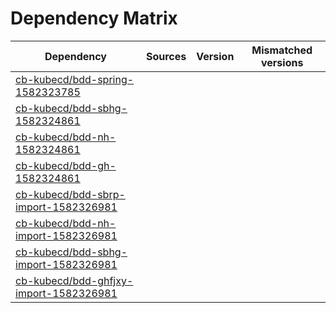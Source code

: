 # Dependency Matrix

Dependency | Sources | Version | Mismatched versions
---------- | ------- | ------- | -------------------
[cb-kubecd/bdd-spring-1582323785](https://github.com/cb-kubecd/bdd-spring-1582323785.git) |  | []() | 
[cb-kubecd/bdd-sbhg-1582324861](https://github.com/cb-kubecd/bdd-sbhg-1582324861.git) |  | []() | 
[cb-kubecd/bdd-nh-1582324861](https://github.com/cb-kubecd/bdd-nh-1582324861.git) |  | []() | 
[cb-kubecd/bdd-gh-1582324861](https://github.com/cb-kubecd/bdd-gh-1582324861.git) |  | []() | 
[cb-kubecd/bdd-sbrp-import-1582326981](https://github.com/cb-kubecd/bdd-sbrp-import-1582326981.git) |  | []() | 
[cb-kubecd/bdd-nh-import-1582326981](https://github.com/cb-kubecd/bdd-nh-import-1582326981.git) |  | []() | 
[cb-kubecd/bdd-sbhg-import-1582326981](https://github.com/cb-kubecd/bdd-sbhg-import-1582326981.git) |  | []() | 
[cb-kubecd/bdd-ghfjxy-import-1582326981](https://github.com/cb-kubecd/bdd-ghfjxy-import-1582326981.git) |  | []() | 

